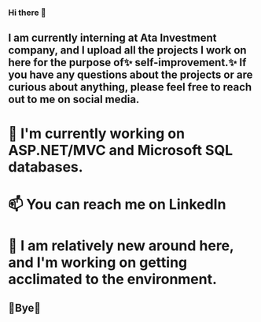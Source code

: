 ### Hi there 👋

## I am currently interning at Ata Investment company, and I upload all the projects I work on here for the purpose of✨ self-improvement.✨ If you have any questions about the projects or are curious about anything, please feel free to reach out to me on social media.

# 🔭 I'm currently working on ASP.NET/MVC and Microsoft SQL databases.
# 📫 You can reach me on LinkedIn 
# 🤔 I am relatively new around here, and I'm working on getting acclimated to the environment.
## 👯Bye👯
<!--
**mehmetcuhaci/mehmetcuhaci** is a ✨ _special_ ✨ repository because its `README.md` (this file) appears on your GitHub profile.

Here are some ideas to get you started:

- 🔭 I’m currently working on ...e
- 🌱 I’m currently learning ...
- 👯 I’m looking to collaborate on ...
- 🤔 I’m looking for help with ...
- 💬 Ask me about ...
- 📫 How to reach me: ...
- 😄 Pronouns: ...
- ⚡ Fun fact: ...
-->
